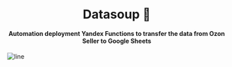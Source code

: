 
<p align="center" style="font-size: 2em; margin: .67em"><b>Datasoup 🍜 </b></p>
<h4 align="center">
Automation deployment Yandex Functions to transfer the data from Ozon Seller to Google Sheets</h4>

![line](https://capsule-render.vercel.app/api?type=rect&color=gradient&height=1)
